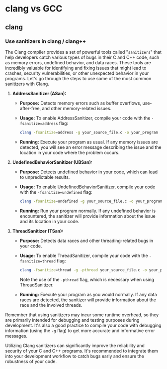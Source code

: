 # clang vs GCC

## clang

### Use sanitizers in clang / clang++

The Clang compiler provides a set of powerful tools called "`sanitizers`" that
help developers catch various types of bugs in their C and C++ code, such as
memory errors, undefined behavior, and data races. These tools are incredibly
valuable for identifying and fixing issues that might lead to crashes, security
vulnerabilities, or other unexpected behavior in your programs. Let's go through
the steps to use some of the most common sanitizers with Clang.

1. **AddressSanitizer (ASan):**
   - **Purpose:** Detects memory errors such as buffer overflows,
     use-after-free, and other memory-related issues.
   - **Usage:** To enable AddressSanitizer, compile your code with the
     `-fsanitize=address` flag:

     ```bash
     clang -fsanitize=address -g your_source_file.c -o your_program
     ```

   - **Running:** Execute your program as usual. If any memory issues are
     detected, you will see an error message describing the issue and the
     location in your code where the problem occurs.

2. **UndefinedBehaviorSanitizer (UBSan):**
   - **Purpose:** Detects undefined behavior in your code, which can lead to
     unpredictable results.
   - **Usage:** To enable UndefinedBehaviorSanitizer, compile your code with the
     `-fsanitize=undefined` flag:

     ```bash
     clang -fsanitize=undefined -g your_source_file.c -o your_program
     ```

   - **Running:** Run your program normally. If any undefined behavior is
     encountered, the sanitizer will provide information about the issue and its
     location in your code.

3. **ThreadSanitizer (TSan):**
   - **Purpose:** Detects data races and other threading-related bugs in your
     code.
   - **Usage:** To enable ThreadSanitizer, compile your code with the
     `-fsanitize=thread` flag:

     ```bash
     clang -fsanitize=thread -g -pthread your_source_file.c -o your_program
     ```

     Note the use of the `-pthread` flag, which is necessary when using
     ThreadSanitizer.
   - **Running:** Execute your program as you would normally. If any data races
     are detected, the sanitizer will provide information about the race and the
     involved threads.

Remember that using sanitizers may incur some runtime overhead, so they are
primarily intended for debugging and testing purposes during development. It's
also a good practice to compile your code with debugging information (using the
`-g` flag) to get more accurate and informative error messages.

Utilizing Clang sanitizers can significantly improve the reliability and
security of your C and C++ programs. It's recommended to integrate them into
your development workflow to catch bugs early and ensure the robustness of your
code.
